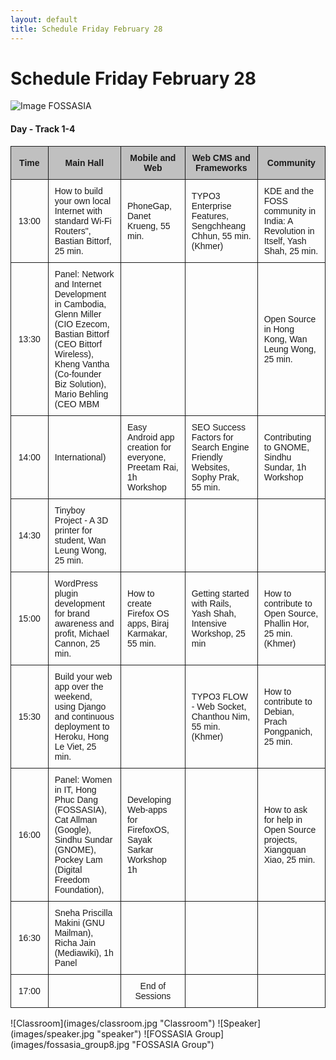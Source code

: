 ```yaml
---
layout: default
title: Schedule Friday February 28
---
```


# Schedule Friday February 28

![Image FOSSASIA](images/img1146.jpg "Image FOSSASIA")

#### Day - Track 1-4

<style type="text/css">
.tg {
  border-collapse: collapse;
  border-spacing: 0;
}
.tg td {
  font-family: Arial, sans-serif;
  font-size: 14px;
  padding: 10px 10px;
  border-style: solid;
  border-width: 1px;
  overflow: hidden;
  word-break: normal;
}
.tg th {
  font-family: Arial, sans-serif;
  font-size: 14px;
  font-weight: normal;
  padding: 10px 10px;
  border-style: solid;
  border-width: 1px;
  overflow: hidden;
  word-break: normal;
}
.tg .tg-s6z2 {
  text-align: center;
}
.tg .tg-ipa1 {
  font-weight: bold;
  background-color: #c0c0c0;
  text-align: center;
}
</style>
<table class="tg" style="undefined;table-layout: fixed; width: 828px auto;">
  <colgroup>
    <col style="width: 86.19999998807907px">
    <col style="width: 204.19999998807907px">
    <col style="width: 182.19999998807907px">
    <col style="width: 178.19999998807907px">
    <col style="width: 177.19999998807907px">
  </colgroup>
  <tr>
    <th class="tg-ipa1">Time</th>
    <th class="tg-ipa1">Main Hall</th>
    <th class="tg-ipa1">Mobile and Web</th>
    <th class="tg-ipa1">Web CMS and Frameworks</th>
    <th class="tg-ipa1">Community</th>
  </tr>
  <tr>
    <td class="tg-s6z2">13:00</td>
    <td class="tg-031e">How to build your own local Internet with standard Wi-Fi Routers", Bastian Bittorf, 25 min.</td>
    <td class="tg-031e">PhoneGap, Danet Krueng, 55 min.</td>
    <td class="tg-031e">TYPO3 Enterprise Features, Sengchheang Chhun, 55 min. (Khmer)</td>
    <td class="tg-031e">KDE and the FOSS community in India: A Revolution in Itself, Yash Shah, 25 min.</td>
  </tr>
  <tr>
    <td class="tg-s6z2">13:30</td>
    <td class="tg-031e">Panel: Network and Internet Development in Cambodia, Glenn Miller (CIO Ezecom, Bastian Bittorf (CEO Bittorf Wireless), Kheng Vantha (Co-founder Biz Solution), Mario Behling (CEO MBM</td>
    <td class="tg-031e"></td>
    <td class="tg-031e"></td>
    <td class="tg-031e">Open Source in Hong Kong, Wan Leung Wong, 25 min.</td>
  </tr>
  <tr>
    <td class="tg-s6z2">14:00</td>
    <td class="tg-031e">International)</td>
    <td class="tg-031e">Easy Android app creation for everyone, Preetam Rai, 1h Workshop</td>
    <td class="tg-031e">SEO Success Factors for Search Engine Friendly Websites, Sophy Prak, 55 min.</td>
    <td class="tg-031e">Contributing to GNOME, Sindhu Sundar, 1h Workshop</td>
  </tr>
  <tr>
    <td class="tg-s6z2">14:30</td>
    <td class="tg-031e">Tinyboy Project - A 3D printer for student, Wan Leung Wong, 25 min.</td>
    <td class="tg-031e"></td>
    <td class="tg-031e"></td>
    <td class="tg-031e"></td>
  </tr>
  <tr>
    <td class="tg-s6z2">15:00</td>
    <td class="tg-031e">WordPress plugin development for brand awareness and profit, Michael Cannon, 25 min.</td>
    <td class="tg-031e">How to create Firefox OS apps, Biraj Karmakar, 55 min.</td>
    <td class="tg-031e">Getting started with Rails, Yash Shah, Intensive Workshop, 25 min</td>
    <td class="tg-031e">How to contribute to Open Source, Phallin Hor, 25 min. (Khmer)</td>
  </tr>
  <tr>
    <td class="tg-s6z2">15:30</td>
    <td class="tg-031e">Build your web app over the weekend, using Django and continuous deployment to Heroku, Hong Le Viet, 25 min.</td>
    <td class="tg-031e"></td>
    <td class="tg-031e">TYPO3 FLOW - Web Socket, Chanthou Nim, 55 min. (Khmer)</td>
    <td class="tg-031e">How to contribute to Debian, Prach Pongpanich, 25 min.</td>
  </tr>
  <tr>
    <td class="tg-s6z2">16:00</td>
    <td class="tg-031e">Panel: Women in IT, Hong Phuc Dang (FOSSASIA), Cat Allman (Google), Sindhu Sundar (GNOME), Pockey Lam (Digital Freedom Foundation),</td>
    <td class="tg-031e">Developing Web-apps for FirefoxOS, Sayak Sarkar Workshop 1h</td>
    <td class="tg-031e"></td>
    <td class="tg-031e">How to ask for help in Open Source projects, Xiangquan Xiao, 25 min.</td>
  </tr>
  <tr>
    <td class="tg-s6z2">16:30</td>
    <td class="tg-031e">Sneha Priscilla Makini (GNU Mailman), Richa Jain (Mediawiki), 1h Panel</td>
    <td class="tg-031e"></td>
    <td class="tg-031e"></td>
    <td class="tg-031e"></td>
  </tr>
  <tr>
    <td class="tg-s6z2">17:00</td>
    <td class="tg-031e"></td>
    <td class="tg-s6z2">End of Sessions</td>
    <td class="tg-031e"></td>
    <td class="tg-031e"></td>
  </tr>
</table>
![Classroom](images/classroom.jpg "Classroom")
![Speaker](images/speaker.jpg "speaker")
![FOSSASIA Group](images/fossasia_group8.jpg "FOSSASIA Group")